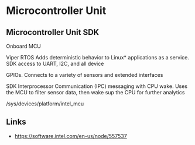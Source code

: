 Microcontroller Unit
==

## Microcontroller Unit SDK

Onboard MCU

Viper RTOS Adds deterministic behavior to Linux* applications as a service. SDK access to UART, I2C, and all device

GPIOs. Connects to a variety of sensors and extended interfaces

SDK Interprocessor Communication (IPC) messaging with CPU wake. Uses the MCU to filter sensor data, then wake
sup the CPU for further analytics 

/sys/devices/platform/intel_mcu

## Links

- https://software.intel.com/en-us/node/557537